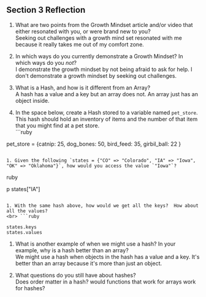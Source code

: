 ## Section 3 Reflection

1. What are two points from the Growth Mindset article and/or video that either resonated with you, or were brand new to you?
<br> Seeking out challenges with a growth mind set resonated with me because it really takes me out of my comfort zone.

1. In which ways do you currently demonstrate a Growth Mindset? In which ways do you _not_?
<br> I demonstrate the growth mindset by not being afraid to ask for help. I don't demonstrate a growth mindset by seeking out challenges.

1. What is a Hash, and how is it different from an Array?
<br>A hash has a value and a key but an array does not. An array just has an object inside.

1. In the space below, create a Hash stored to a variable named `pet_store`.  This hash should hold an inventory of items and the number of that item that you might find at a pet store.
<br>```ruby

pet_store = {catnip: 25, dog_bones: 50, bird_feed: 35, girbil_ball: 22 }

```

1. Given the following `states = {"CO" => "Colorado", "IA" => "Iowa", "OK" => "Oklahoma"}`, how would you access the value `"Iowa"`?
```
ruby

p states["IA"]
```

1. With the same hash above, how would we get all the keys?  How about all the values?
<br> ```ruby

states.keys
states.values
```
1. What is another example of when we might use a hash?  In your example, why is a hash better than an array?
<br>We might use a hash when objects in the hash has a value and a key. It's better than an array because it's more than just an object.

1. What questions do you still have about hashes?
<br>Does order matter in a hash? would functions that work for arrays work for hashes?
